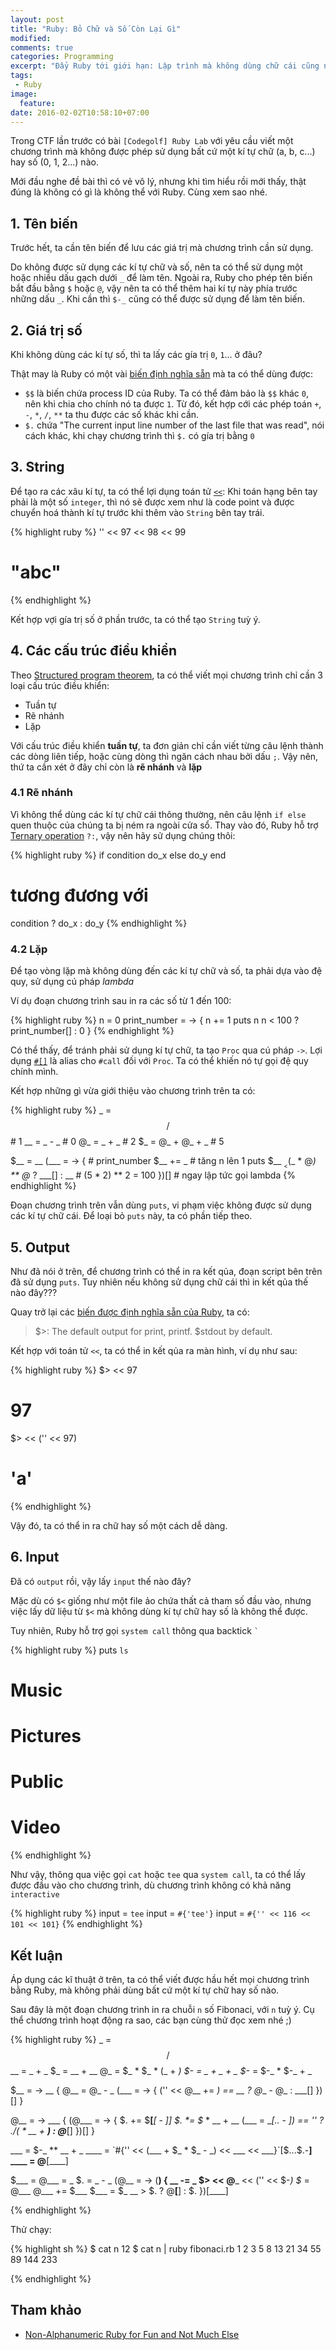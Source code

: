 ```yaml
---
layout: post
title: "Ruby: Bỏ Chữ và Số Còn Lại Gì"
modified:
comments: true
categories: Programming
excerpt: "Đẩy Ruby tới giới hạn: Lập trình mà không dùng chữ cái cũng như chữ số"
tags:
 - Ruby
image:
  feature:
date: 2016-02-02T10:58:10+07:00
---
```


Trong CTF lần trước có bài `[Codegolf] Ruby Lab` với yêu cầu viết một chương trình mà không được phép sử dụng bất cứ một kí tự chữ (a, b, c...) hay số (0, 1, 2...) nào.

Mới đầu nghe đề bài thì có vẻ vô lý, nhưng khi tìm hiểu rồi mới thấy, thật đúng là không có gì là không thể với Ruby. Cùng xem sao nhé.

## 1. Tên biến

Trước hết, ta cần tên biến để lưu các giá trị mà chương trình cần sử dụng.

Do không được sử dụng các kí tự chữ và số, nên ta có thể sử dụng một hoặc nhiều dấu gạch dưới `_` để làm tên. Ngoài ra, Ruby cho phép tên biến bắt đầu bằng `$` hoặc `@`, vậy nên ta có thể thêm hai kí tự này phía trước những dấu `_`. Khi cần thì `$-_` cũng có thể được sử dụng để làm tên biến.

## 2. Giá trị số

Khi không dùng các kí tự số, thì ta lấy các gía trị `0`, `1`... ở đâu?

Thật may là Ruby có một vài [biến định nghĩa sẵn](http://ruby-doc.org/core-2.3.0/doc/globals_rdoc.html#label-Pre-defined+variables) mà ta có thể dùng được:

 - `$$` là biến chứa process ID của Ruby. Ta có thể đảm bảo là `$$` khác `0`, nên khi chia cho chính nó ta được `1`. Từ đó, kết hợp cới các phép toán `+`, `-`, `*`, `/`, `**` ta thu được các số khác khi cần.
 - `$.` chứa "The current input line number of the last file that was read", nói cách khác, khi chạy chương trình thì `$.` có gía trị bằng `0`

## 3. String

Để tạo ra các xâu kí tự, ta có thể lợi dụng toán tử [`<<`](http://ruby-doc.org/core-2.2.0/String.html#method-i-3C-3C): Khi toán hạng bên tay phải là một số `integer`, thì nó sẽ được xem như là code point và được chuyển hoá thành kí tự trước khi thêm vào `String` bên tay trái.

{% highlight ruby %}
'' << 97 << 98 << 99
# "abc"
{% endhighlight %}

Kết hợp vợi gía trị số ở phần trước, ta có thể tạo `String` tuỳ ý.

## 4. Các cấu trúc điều khiển

Theo [Structured program theorem](https://en.wikipedia.org/wiki/Structured_program_theorem), ta có thể viết mọi chương trình chỉ cần 3 loại cấu trúc điều khiển:

 - Tuần tự
 - Rẽ nhánh
 - Lặp

Với cấu trúc điều khiển **tuần tự**, ta đơn giản chỉ cần viết từng câu lệnh thành các dòng liên tiếp, hoặc cùng dòng thì ngăn cách nhau bởi dấu `;`.
Vậy nên, thứ ta cần xét ở đây chỉ còn là **rẽ nhánh** và **lặp**

### 4.1 Rẽ nhánh

Vì không thể dùng các kí tự chữ cái thông thường, nên câu lệnh `if else` quen thuộc của chúng ta bị ném ra ngoài cửa sổ. Thay vào đó, Ruby hỗ trợ [Ternary operation](https://en.wikipedia.org/wiki/Ternary_operation) `?:`, vậy nên hãy sử dụng chúng thôi:

{% highlight ruby %}
if condition
  do_x
else
  do_y
end

# tương đương với

condition ? do_x : do_y
{% endhighlight %}

### 4.2 Lặp

Để tạo vòng lặp mà không dùng đến các kí tự chữ và số, ta phải dựa vào đệ quy, sử dụng cú pháp *lambda*

Ví dụ đoạn chương trình sau in ra các số từ 1 đến 100:

{% highlight ruby %}
n = 0
print_number = -> {
  n += 1
  puts n
  n < 100 ? print_number[] : 0
}
{% endhighlight %}

Có thể thấy, để tránh phải sử dụng kí tự chữ, ta tạo `Proc` qua cú pháp `->`. Lợi dụng [`#[]`](http://ruby-doc.org/core-2.2.0/Proc.html#method-i-5B-5D) là alias cho `#call` đối với `Proc`. Ta có thể khiến nó tự gọi đệ quy chính mình.

Kết hợp những gì vừa giới thiệu vào chương trình trên ta có:

{% highlight ruby %}
_ = $$ / $$      # 1
__ = _ - _       # 0
@_ = _ + _       # 2
$_ = @_ + @_ + _ # 5

$__ = __
(___ = -> {      # print_number
  $__ += _       # tăng n lên 1
  puts $__
  $__ < ($_ * @_) ** @_ ? ___[] : __    # (5 * 2) ** 2 = 100
})[] # ngay lập tức gọi lambda
{% endhighlight %}

Đoạn chương trình trên vẫn dùng `puts`, vi phạm việc không được sử dụng các kí tự chữ cái. Để loại bỏ `puts` này, ta có phần tiếp theo.

## 5. Output

Như đã nói ở trên, để chương trình có thể in ra kết qủa, đoạn script bên trên đã sử dụng `puts`. Tuy nhiên nếu không sử dụng chữ cái thì in kết qủa thế nào đây???

Quay trở lại các [biến được định nghĩa sẵn của Ruby](http://ruby-doc.org/core-2.3.0/doc/globals_rdoc.html#label-Pre-defined+variables), ta có:

> $>: The default output for print, printf. $stdout by default.

Kết hợp với toán tử `<<`, ta có thể in kết qủa ra màn hình, ví dụ như sau:

{% highlight ruby %}
$> << 97
# 97
$> << ('' << 97)
# 'a'
{% endhighlight %}

Vậy đó, ta có thể in ra chữ hay số một cách dễ dàng.

## 6. Input

Đã có `output` rồi, vậy lấy `input` thế nào đây?

Mặc dù có `$<` giống như một file ảo chứa thất cả tham số đầu vào, nhưng việc lấy dữ liệu từ `$<` mà không dùng kí tự chữ hay số là không thể được.

Tuy nhiên, Ruby hỗ trợ gọi `system call` thông qua backtick `` ` ``

{% highlight ruby %}
puts `ls`
# Music
# Pictures
# Public
# Video
{% endhighlight %}

Như vậy, thông qua việc gọi `cat` hoặc `tee` qua `system call`, ta có thể lấy được đầu vào cho chương trình, dù chương trình không có khả năng `interactive`

{% highlight ruby %}
input = `tee`
input = `#{'tee'}`
input = `#{'' << 116 << 101 << 101}`
{% endhighlight %}

## Kết luận

Áp dụng các kĩ thuật ở trên, ta có thể viết được hầu hết mọi chương trình bằng Ruby, mà không phải dùng bất cứ một kí tự chữ hay số nào.

Sau đây là một đoạn chương trình in ra chuỗi `n` số Fibonaci, với `n` tuỳ ý.
Cụ thể chương trình hoạt động ra sao, các bạn cùng thử đọc xem nhé ;)

{% highlight ruby %}
_  = $$ / $$
__ =  _ +  _
$_ = __ + __
@_ = $_ * $_ * (_ + __)
$-_ = _ + _ + _
$-_ = $-_ * $-_ + _

$__ = -> __ {
  @__ = @_ - _
  (___ = -> {
    ('' << @__ += _) == __ ? @__ - @_ : ___[]
  })[]
}

@__ = -> ___ {
  (@___ = -> {
    $. += $__[___[_ - _]]
    $. *= $_ * __ + __
    (___ = ___[_.._ - __]) == '' ? $. / ($_ * __ + __) : @___[]
  })[]
}

___ = $-_ ** __ + _
____ = `#{'' << (___ + $_ * $_ - _) << ___ << ___}`[$...$.-__]
____ = @__[____]

$___ = @___ = _
$. = _ - _
(@__ =  -> (__) {
  __ -= _
  $> << @___ << ('' << $-_)
  $_ = @___
  @___ += $___
  $___ = $_
  __ > $. ? @__[__] : $.
})[____]

{% endhighlight %}

Thử chạy:

{% highlight sh %}
$ cat n
12
$ cat n | ruby fibonaci.rb
1
2
3
5
8
13
21
34
55
89
144
233

{% endhighlight %}

## Tham khảo

 - [Non-Alphanumeric Ruby for Fun and Not Much Else](http://threeifbywhiskey.github.io/2014/03/05/non-alphanumeric-ruby-for-fun-and-not-much-else/)
